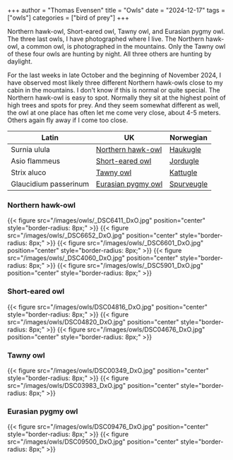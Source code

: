 +++
author = "Thomas Evensen"
title = "Owls"
date = "2024-12-17"
tags = ["owls"]
categories = ["bird of prey"]
+++

Northern hawk-owl, Short-eared owl, Tawny owl, and Eurasian pygmy owl. The three last owls, I have photographed where I live.
The Northern hawk-owl, a common owl, is photographed in the mountains. Only the Tawny owl of these four owls are hunting by night.
All three others are hunting by daylight.

For the last weeks in late October and the beginning of November 2024, I have observed most likely three different Northern hawk-owls
close to my cabin in the mountains. I don't know if this is normal or quite special. The Northern hawk-owl is easy to spot.
Normally they sit at the highest point of high trees and spots for prey. And they seem somewhat different as well, the owl at one place
has often let me come very close, about 4-5 meters. Others again fly away if I come too close.

| Latin      | UK | Norwegian |
| --------- |  --------- |    --------- |
| Surnia ulula  |  [Northern hawk-owl](https://en.wikipedia.org/wiki/Northern_hawk-owl) | [Haukugle](https://no.wikipedia.org/wiki/Haukugle)    |
| Asio flammeus  | [Short-eared owl](https://en.wikipedia.org/wiki/Short-eared_owl) |   [Jordugle](https://no.wikipedia.org/wiki/Jordugle)    |
| Strix aluco  | [Tawny owl](https://en.wikipedia.org/wiki/Tawny_owl) |   [Kattugle](https://no.wikipedia.org/wiki/Kattugle)     |
| Glaucidium passerinum  |  [Eurasian pygmy owl](https://en.wikipedia.org/wiki/Eurasian_pygmy_owl) | [Spurveugle](https://no.wikipedia.org/wiki/Spurveugle)    |

### Northern hawk-owl

{{< figure src="/images/owls/_DSC6411_DxO.jpg" position="center" style="border-radius: 8px;" >}}
{{< figure src="/images/owls/_DSC6652_DxO.jpg" position="center" style="border-radius: 8px;" >}}
{{< figure src="/images/owls/_DSC6601_DxO.jpg" position="center" style="border-radius: 8px;" >}}
{{< figure src="/images/owls/_DSC4060_DxO.jpg" position="center" style="border-radius: 8px;" >}}
{{< figure src="/images/owls/_DSC5901_DxO.jpg" position="center" style="border-radius: 8px;" >}}

### Short-eared owl

{{< figure src="/images/owls/DSC04816_DxO.jpg" position="center" style="border-radius: 8px;" >}}
{{< figure src="/images/owls/DSC04820_DxO.jpg" position="center" style="border-radius: 8px;" >}}
{{< figure src="/images/owls/DSC04676_DxO.jpg" position="center" style="border-radius: 8px;" >}}

### Tawny owl

{{< figure src="/images/owls/DSC00349_DxO.jpg" position="center" style="border-radius: 8px;" >}}
{{< figure src="/images/owls/DSC03983_DxO.jpg" position="center" style="border-radius: 8px;" >}}

### Eurasian pygmy owl

{{< figure src="/images/owls/DSC09476_DxO.jpg" position="center" style="border-radius: 8px;" >}}
{{< figure src="/images/owls/DSC09500_DxO.jpg" position="center" style="border-radius: 8px;" >}}

